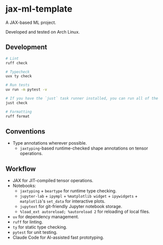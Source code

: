 # jax-ml-template

A JAX-based ML project.

Developed and tested on Arch Linux.

## Development

```bash
# Lint
ruff check

# Typecheck
uvx ty check

# Run tests
uv run -m pytest -v

# If you have the `just` task runner installed, you can run all of the above with:
just check

# Formatting
ruff format
```


## Conventions

- Type annotations wherever possible.
  - `jaxtyping`-based runtime-checked shape annotations on tensor operations.

## Workflow

- JAX for JIT-compiled tensor operations.
- Notebooks:
  - `jaxtyping` + `beartype` for runtime type checking.
  - `jupyter-lab` + `ipympl` + `%matplotlib widget` + `ipywidgets` + `matplotlib`'s `set_data` for interactive plots.
  - `jupytext` for git-friendly Jupyter notebook storage.
  - `%load_ext autoreload; %autoreload 2` for reloading of local files.
- `uv` for dependency management.
- `ruff` for linting.
- `ty` for static type checking.
- `pytest` for unit testing.
- Claude Code for AI-assisted fast prototyping.
